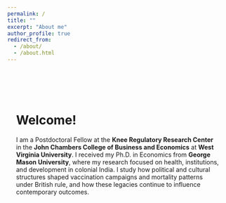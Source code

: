 ```yaml
---
permalink: /
title: ""
excerpt: "About me"
author_profile: true
redirect_from: 
  - /about/
  - /about.html
---
```


<div style="position: relative; 
            width: 100%; 
            min-height: 100vh;">
  
  <!-- Background image layer with opacity -->
  <div style="position: absolute;
              top: 0;
              left: 0;
              width: 100%;
              height: 100%;
              background: url('/images/India1875.jpg') center center no-repeat;
              background-size: cover;
              opacity: 0.3;
              z-index: 0;">
  </div>
  
  <!-- Content layer -->
  <div style="position: relative; 
              z-index: 1; 
              max-width: 800px; 
              margin: 0 auto; 
              padding: 60px 20px; 
              text-align: left;">
    <h1>Welcome!</h1>
    <p>
      I am a Postdoctoral Fellow at the <strong>Knee Regulatory Research Center</strong> in the 
      <strong>John Chambers College of Business and Economics</strong> at 
      <strong>West Virginia University</strong>. I received my Ph.D. in Economics from <strong>George Mason University</strong>, 
      where my research focused on health, institutions, and development in colonial India. 
      I study how political and cultural structures shaped vaccination campaigns and mortality patterns under British rule, 
      and how these legacies continue to influence contemporary outcomes.
    </p>
  </div>
</div>